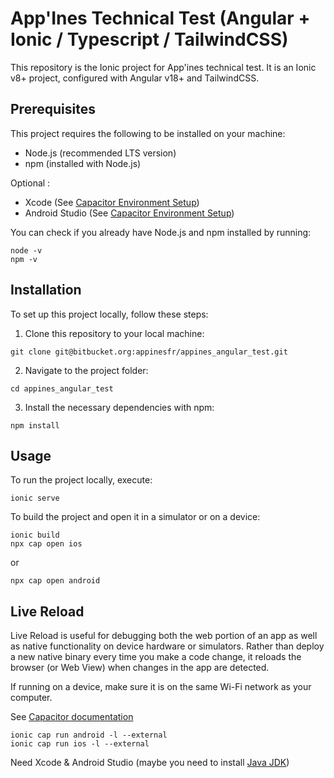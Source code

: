 
# App'Ines Technical Test (Angular + Ionic / Typescript / TailwindCSS)

This repository is the Ionic project for App'ines technical test.
It is an Ionic v8+ project, configured with Angular v18+ and TailwindCSS.

## Prerequisites

This project requires the following to be installed on your machine:

- Node.js (recommended LTS version)
- npm (installed with Node.js)

Optional :
- Xcode (See [Capacitor Environment Setup](https://capacitorjs.com/docs/getting-started/environment-setup))
- Android Studio (See [Capacitor Environment Setup](https://capacitorjs.com/docs/getting-started/environment-setup))

You can check if you already have Node.js and npm installed by running:

```
node -v
npm -v
```

## Installation

To set up this project locally, follow these steps:

1. Clone this repository to your local machine:

```
git clone git@bitbucket.org:appinesfr/appines_angular_test.git
```

2. Navigate to the project folder:

```
cd appines_angular_test
```

3. Install the necessary dependencies with npm:

```
npm install
```

## Usage

To run the project locally, execute:

```
ionic serve
```

To build the project and open it in a simulator or on a device:

```
ionic build
npx cap open ios
```

or

```
npx cap open android
```

## Live Reload

Live Reload is useful for debugging both the web portion of an app as well as native functionality on device hardware or simulators. Rather than deploy a new native binary every time you make a code change, it reloads the browser (or Web View) when changes in the app are detected.

If running on a device, make sure it is on the same Wi-Fi network as your computer.

See [Capacitor documentation](https://capacitorjs.com/docs/guides/live-reload)

```
ionic cap run android -l --external
ionic cap run ios -l --external
```

Need Xcode & Android Studio (maybe you need to install [Java JDK](https://www.oracle.com/fr/java/technologies/downloads/#jdk17-mac))
